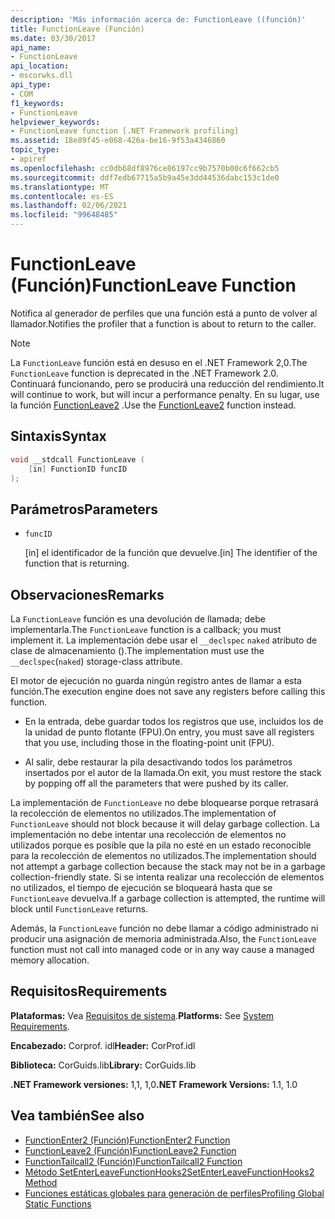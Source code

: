 ```yaml
---
description: 'Más información acerca de: FunctionLeave ((función)'
title: FunctionLeave (Función)
ms.date: 03/30/2017
api_name:
- FunctionLeave
api_location:
- mscorwks.dll
api_type:
- COM
f1_keywords:
- FunctionLeave
helpviewer_keywords:
- FunctionLeave function [.NET Framework profiling]
ms.assetid: 18e89f45-e068-426a-be16-9f53a4346860
topic_type:
- apiref
ms.openlocfilehash: cc0db68df8976ce86197cc9b7570b00c6f662cb5
ms.sourcegitcommit: ddf7edb67715a5b9a45e3dd44536dabc153c1de0
ms.translationtype: MT
ms.contentlocale: es-ES
ms.lasthandoff: 02/06/2021
ms.locfileid: "99648485"
---
```

# <a name="functionleave-function"></a><span data-ttu-id="1ee6c-103">FunctionLeave (Función)</span><span class="sxs-lookup"><span data-stu-id="1ee6c-103">FunctionLeave Function</span></span>

<span data-ttu-id="1ee6c-104">Notifica al generador de perfiles que una función está a punto de volver al llamador.</span><span class="sxs-lookup"><span data-stu-id="1ee6c-104">Notifies the profiler that a function is about to return to the caller.</span></span>  
  
> [!NOTE]
> <span data-ttu-id="1ee6c-105">La `FunctionLeave` función está en desuso en el .NET Framework 2,0.</span><span class="sxs-lookup"><span data-stu-id="1ee6c-105">The `FunctionLeave` function is deprecated in the .NET Framework 2.0.</span></span> <span data-ttu-id="1ee6c-106">Continuará funcionando, pero se producirá una reducción del rendimiento.</span><span class="sxs-lookup"><span data-stu-id="1ee6c-106">It will continue to work, but will incur a performance penalty.</span></span> <span data-ttu-id="1ee6c-107">En su lugar, use la función [FunctionLeave2](functionleave2-function.md) .</span><span class="sxs-lookup"><span data-stu-id="1ee6c-107">Use the [FunctionLeave2](functionleave2-function.md) function instead.</span></span>  
  
## <a name="syntax"></a><span data-ttu-id="1ee6c-108">Sintaxis</span><span class="sxs-lookup"><span data-stu-id="1ee6c-108">Syntax</span></span>  
  
```cpp  
void __stdcall FunctionLeave (  
    [in] FunctionID funcID  
);  
```  
  
## <a name="parameters"></a><span data-ttu-id="1ee6c-109">Parámetros</span><span class="sxs-lookup"><span data-stu-id="1ee6c-109">Parameters</span></span>

- `funcID`

  <span data-ttu-id="1ee6c-110">\[in] el identificador de la función que devuelve.</span><span class="sxs-lookup"><span data-stu-id="1ee6c-110">\[in] The identifier of the function that is returning.</span></span>

## <a name="remarks"></a><span data-ttu-id="1ee6c-111">Observaciones</span><span class="sxs-lookup"><span data-stu-id="1ee6c-111">Remarks</span></span>  

 <span data-ttu-id="1ee6c-112">La `FunctionLeave` función es una devolución de llamada; debe implementarla.</span><span class="sxs-lookup"><span data-stu-id="1ee6c-112">The `FunctionLeave` function is a callback; you must implement it.</span></span> <span data-ttu-id="1ee6c-113">La implementación debe usar el `__declspec` `naked` atributo de clase de almacenamiento ().</span><span class="sxs-lookup"><span data-stu-id="1ee6c-113">The implementation must use the `__declspec`(`naked`) storage-class attribute.</span></span>  
  
 <span data-ttu-id="1ee6c-114">El motor de ejecución no guarda ningún registro antes de llamar a esta función.</span><span class="sxs-lookup"><span data-stu-id="1ee6c-114">The execution engine does not save any registers before calling this function.</span></span>  
  
- <span data-ttu-id="1ee6c-115">En la entrada, debe guardar todos los registros que use, incluidos los de la unidad de punto flotante (FPU).</span><span class="sxs-lookup"><span data-stu-id="1ee6c-115">On entry, you must save all registers that you use, including those in the floating-point unit (FPU).</span></span>  
  
- <span data-ttu-id="1ee6c-116">Al salir, debe restaurar la pila desactivando todos los parámetros insertados por el autor de la llamada.</span><span class="sxs-lookup"><span data-stu-id="1ee6c-116">On exit, you must restore the stack by popping off all the parameters that were pushed by its caller.</span></span>  
  
 <span data-ttu-id="1ee6c-117">La implementación de `FunctionLeave` no debe bloquearse porque retrasará la recolección de elementos no utilizados.</span><span class="sxs-lookup"><span data-stu-id="1ee6c-117">The implementation of `FunctionLeave` should not block because it will delay garbage collection.</span></span> <span data-ttu-id="1ee6c-118">La implementación no debe intentar una recolección de elementos no utilizados porque es posible que la pila no esté en un estado reconocible para la recolección de elementos no utilizados.</span><span class="sxs-lookup"><span data-stu-id="1ee6c-118">The implementation should not attempt a garbage collection because the stack may not be in a garbage collection-friendly state.</span></span> <span data-ttu-id="1ee6c-119">Si se intenta realizar una recolección de elementos no utilizados, el tiempo de ejecución se bloqueará hasta que se `FunctionLeave` devuelva.</span><span class="sxs-lookup"><span data-stu-id="1ee6c-119">If a garbage collection is attempted, the runtime will block until `FunctionLeave` returns.</span></span>  
  
 <span data-ttu-id="1ee6c-120">Además, la `FunctionLeave` función no debe llamar a código administrado ni producir una asignación de memoria administrada.</span><span class="sxs-lookup"><span data-stu-id="1ee6c-120">Also, the `FunctionLeave` function must not call into managed code or in any way cause a managed memory allocation.</span></span>  
  
## <a name="requirements"></a><span data-ttu-id="1ee6c-121">Requisitos</span><span class="sxs-lookup"><span data-stu-id="1ee6c-121">Requirements</span></span>  

 <span data-ttu-id="1ee6c-122">**Plataformas:** Vea [Requisitos de sistema](../../get-started/system-requirements.md).</span><span class="sxs-lookup"><span data-stu-id="1ee6c-122">**Platforms:** See [System Requirements](../../get-started/system-requirements.md).</span></span>  
  
 <span data-ttu-id="1ee6c-123">**Encabezado:** Corprof. idl</span><span class="sxs-lookup"><span data-stu-id="1ee6c-123">**Header:** CorProf.idl</span></span>  
  
 <span data-ttu-id="1ee6c-124">**Biblioteca:** CorGuids.lib</span><span class="sxs-lookup"><span data-stu-id="1ee6c-124">**Library:** CorGuids.lib</span></span>  
  
 <span data-ttu-id="1ee6c-125">**.NET Framework versiones:** 1,1, 1,0</span><span class="sxs-lookup"><span data-stu-id="1ee6c-125">**.NET Framework Versions:** 1.1, 1.0</span></span>  
  
## <a name="see-also"></a><span data-ttu-id="1ee6c-126">Vea también</span><span class="sxs-lookup"><span data-stu-id="1ee6c-126">See also</span></span>

- [<span data-ttu-id="1ee6c-127">FunctionEnter2 (Función)</span><span class="sxs-lookup"><span data-stu-id="1ee6c-127">FunctionEnter2 Function</span></span>](functionenter2-function.md)
- [<span data-ttu-id="1ee6c-128">FunctionLeave2 (Función)</span><span class="sxs-lookup"><span data-stu-id="1ee6c-128">FunctionLeave2 Function</span></span>](functionleave2-function.md)
- [<span data-ttu-id="1ee6c-129">FunctionTailcall2 (Función)</span><span class="sxs-lookup"><span data-stu-id="1ee6c-129">FunctionTailcall2 Function</span></span>](functiontailcall2-function.md)
- [<span data-ttu-id="1ee6c-130">Método SetEnterLeaveFunctionHooks2</span><span class="sxs-lookup"><span data-stu-id="1ee6c-130">SetEnterLeaveFunctionHooks2 Method</span></span>](icorprofilerinfo2-setenterleavefunctionhooks2-method.md)
- [<span data-ttu-id="1ee6c-131">Funciones estáticas globales para generación de perfiles</span><span class="sxs-lookup"><span data-stu-id="1ee6c-131">Profiling Global Static Functions</span></span>](profiling-global-static-functions.md)
